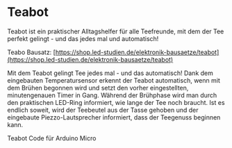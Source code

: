 # Teabot

Teabot ist ein praktischer Alltagshelfer für alle Teefreunde, mit dem der Tee perfekt gelingt - und das jedes mal und automatisch!

Teabo Bausatz: [https://shop.led-studien.de/elektronik-bausaetze/teabot](https://shop.led-studien.de/elektronik-bausaetze/teabot)

Mit dem Teabot gelingt Tee jedes mal - und das automatisch! Dank dem eingebauten Temperatursensor erkennt der Teabot automatisch, wenn mit dem Brühen begonnen wird und setzt den vorher eingestellten, minutengenauen Timer in Gang. Während der Brühphase wird man durch den praktischen LED-Ring informiert, wie lange der Tee noch braucht. Ist es endlich soweit, wird der Teebeutel aus der Tasse gehoben und der eingebaute Piezzo-Lautsprecher informiert, dass der Teegenuss beginnen kann.

Teabot Code für Arduino Micro
